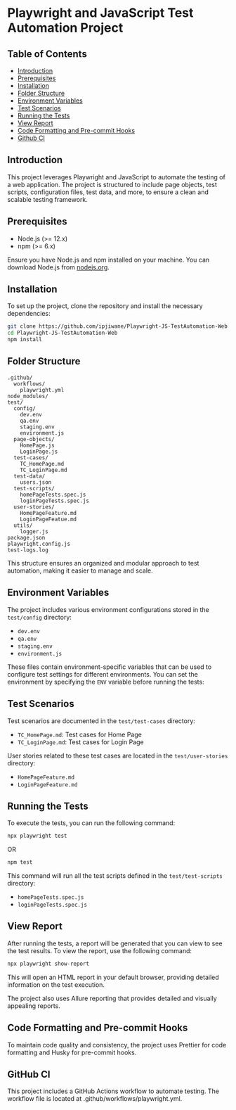 # Playwright and JavaScript Test Automation Project

## Table of Contents

- [Introduction](#introduction)
- [Prerequisites](#prerequisites)
- [Installation](#installation)
- [Folder Structure](#folder-structure)
- [Environment Variables](#environment-variables)
- [Test Scenarios](#test-scenarios)
- [Running the Tests](#running-the-tests)
- [View Report](#view-report)
- [Code Formatting and Pre-commit Hooks](#code-formatting-and-pre-commit-hooks)
- [Github CI](#github-ci)

## Introduction

This project leverages Playwright and JavaScript to automate the testing of a web application. The project is structured to include page objects, test scripts, configuration files, test data, and more, to ensure a clean and scalable testing framework.

## Prerequisites

- Node.js (>= 12.x)
- npm (>= 6.x)

Ensure you have Node.js and npm installed on your machine. You can download Node.js from [nodejs.org](https://nodejs.org/).

## Installation

To set up the project, clone the repository and install the necessary dependencies:

```sh
git clone https://github.com/ipjiwane/Playwright-JS-TestAutomation-Web.git
cd Playwright-JS-TestAutomation-Web
npm install
```

## Folder Structure

```
.github/
  workflows/
    playwright.yml
node_modules/
test/
  config/
    dev.env
    qa.env
    staging.env
    environment.js
  page-objects/
    HomePage.js
    LoginPage.js
  test-cases/
    TC_HomePage.md
    TC_LoginPage.md
  test-data/
    users.json
  test-scripts/
    homePageTests.spec.js
    loginPageTests.spec.js
  user-stories/
    HomePageFeature.md
    LoginPageFeatue.md
  utils/
    logger.js
package.json
playwright.config.js
test-logs.log

```

This structure ensures an organized and modular approach to test automation, making it easier to manage and scale.

## Environment Variables

The project includes various environment configurations stored in the `test/config` directory:

- `dev.env`
- `qa.env`
- `staging.env`
- `environment.js`

These files contain environment-specific variables that can be used to configure test settings for different environments. You can set the environment by specifying the `ENV` variable before running the tests:

## Test Scenarios

Test scenarios are documented in the `test/test-cases` directory:

- `TC_HomePage.md`: Test cases for Home Page
- `TC_LoginPage.md`: Test cases for Login Page

User stories related to these test cases are located in the `test/user-stories` directory:

- `HomePageFeature.md`
- `LoginPageFeature.md`

## Running the Tests

To execute the tests, you can run the following command:

```sh
npx playwright test
```

OR

```sh
npm test
```

This command will run all the test scripts defined in the `test/test-scripts` directory:

- `homePageTests.spec.js`
- `loginPageTests.spec.js`

## View Report

After running the tests, a report will be generated that you can view to see the test results. To view the report, use the following command:

```sh
npx playwright show-report
```

This will open an HTML report in your default browser, providing detailed information on the test execution.

The project also uses Allure reporting that provides detailed and visually appealing reports.

## Code Formatting and Pre-commit Hooks

To maintain code quality and consistency, the project uses Prettier for code formatting and Husky for pre-commit hooks.

## GitHub CI

This project includes a GitHub Actions workflow to automate testing. The workflow file is located at .github/workflows/playwright.yml.
